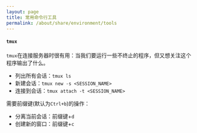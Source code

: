 ```yaml
---
layout: page
title: 常用命令行工具
permalink: /about/share/environment/tools
---
```


#### `tmux`

`tmux`在连接服务器时很有用：当我们要运行一些不终止的程序，但又想关注这个程序输出了什么。

- 列出所有会话：`tmux ls`
- 新建会话：`tmux new -s <SESSION_NAME>`
- 连接到会话：`tmux attach -t <SESSION_NAME>`

需要前缀键(默认为`Ctrl+b`)的操作：

- 分离当前会话：前缀键+`d`
- 创建新的窗口：前缀键+`c`